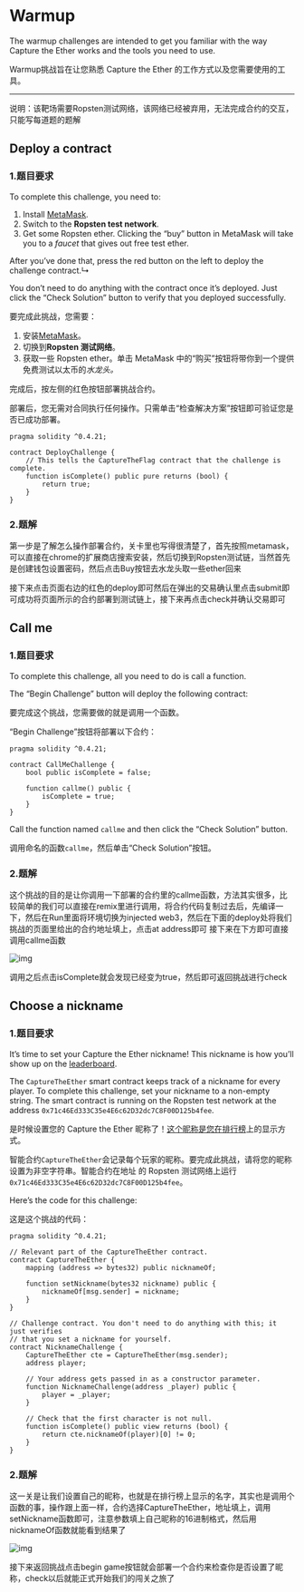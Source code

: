 # Warmup

The warmup challenges are intended to get you familiar with the way Capture the Ether works and the tools you need to use.



Warmup挑战旨在让您熟悉 Capture the Ether 的工作方式以及您需要使用的工具。

***

说明：该靶场需要Ropsten测试网络，该网络已经被弃用，无法完成合约的交互，只能写每道题的题解



## Deploy a contract

### 1.题目要求

To complete this challenge, you need to:

1. Install [MetaMask](https://metamask.io/).
2. Switch to the **Ropsten test network**.
3. Get some Ropsten ether. Clicking the “buy” button in MetaMask will take you to a *faucet* that gives out free test ether.

After you’ve done that, press the red button on the left to deploy the challenge contract.↳

You don’t need to do anything with the contract once it’s deployed. Just click the “Check Solution” button to verify that you deployed successfully.



要完成此挑战，您需要：

1. 安装[MetaMask](https://metamask.io/)。
2. 切换到**Ropsten 测试网络**。
3. 获取一些 Ropsten ether。单击 MetaMask 中的“购买”按钮将带你到一个提供免费测试以太币的*水龙头。*

完成后，按左侧的红色按钮部署挑战合约。

部署后，您无需对合同执行任何操作。只需单击“检查解决方案”按钮即可验证您是否已成功部署。



```solidity
pragma solidity ^0.4.21;

contract DeployChallenge {
    // This tells the CaptureTheFlag contract that the challenge is complete.
    function isComplete() public pure returns (bool) {
        return true;
    }
}
```

### 2.题解

第一步是了解怎么操作部署合约，关卡里也写得很清楚了，首先按照metamask，可以直接在chrome的扩展商店搜索安装，然后切换到Ropsten测试链，当然首先是创建钱包设置密码，然后点击Buy按钮去水龙头取一些ether回来

接下来点击页面右边的红色的deploy即可然后在弹出的交易确认里点击submit即可成功将页面所示的合约部署到测试链上，接下来再点击check并确认交易即可





## Call me

### 1.题目要求

To complete this challenge, all you need to do is call a function.

The “Begin Challenge” button will deploy the following contract:



要完成这个挑战，您需要做的就是调用一个函数。

“Begin Challenge”按钮将部署以下合约：

```solidity
pragma solidity ^0.4.21;

contract CallMeChallenge {
    bool public isComplete = false;

    function callme() public {
        isComplete = true;
    }
}
```

Call the function named `callme` and then click the “Check Solution” button.

调用命名的函数`callme`，然后单击“Check Solution”按钮。

### 2.题解

这个挑战的目的是让你调用一下部署的合约里的callme函数，方法其实很多，比较简单的我们可以直接在remix里进行调用，将合约代码复制过去后，先编译一下，然后在Run里面将环境切换为injected web3，然后在下面的deploy处将我们挑战的页面里给出的合约地址填上，点击at address即可
接下来在下方即可直接调用callme函数

![img](https://p1.ssl.qhimg.com/t01de757c96b937614e.jpg)

调用之后点击isComplete就会发现已经变为true，然后即可返回挑战进行check



## Choose a nickname

### 1.题目要求

It’s time to set your Capture the Ether nickname! This nickname is how you’ll show up on the [leaderboard](https://capturetheether.com/leaderboard/).

The `CaptureTheEther` smart contract keeps track of a nickname for every player. To complete this challenge, set your nickname to a non-empty string. The smart contract is running on the Ropsten test network at the address `0x71c46Ed333C35e4E6c62D32dc7C8F00D125b4fee`.



是时候设置您的 Capture the Ether 昵称了！[这个昵称是您在排行榜](https://capturetheether.com/leaderboard/)上的显示方式。

智能合约`CaptureTheEther`会记录每个玩家的昵称。要完成此挑战，请将您的昵称设置为非空字符串。智能合约在地址 的 Ropsten 测试网络上运行`0x71c46Ed333C35e4E6c62D32dc7C8F00D125b4fee`。



Here’s the code for this challenge:

这是这个挑战的代码：

```solidity
pragma solidity ^0.4.21;

// Relevant part of the CaptureTheEther contract.
contract CaptureTheEther {
    mapping (address => bytes32) public nicknameOf;

    function setNickname(bytes32 nickname) public {
        nicknameOf[msg.sender] = nickname;
    }
}

// Challenge contract. You don't need to do anything with this; it just verifies
// that you set a nickname for yourself.
contract NicknameChallenge {
    CaptureTheEther cte = CaptureTheEther(msg.sender);
    address player;

    // Your address gets passed in as a constructor parameter.
    function NicknameChallenge(address _player) public {
        player = _player;
    }

    // Check that the first character is not null.
    function isComplete() public view returns (bool) {
        return cte.nicknameOf(player)[0] != 0;
    }
}
```

### 2.题解

这一关是让我们设置自己的昵称，也就是在排行榜上显示的名字，其实也是调用个函数的事，操作跟上面一样，合约选择CaptureTheEther，地址填上，调用setNickname函数即可，注意参数填上自己昵称的16进制格式，然后用nicknameOf函数就能看到结果了

![img](https://p5.ssl.qhimg.com/t013408b9e56d576dba.jpg)

接下来返回挑战点击begin game按钮就会部署一个合约来检查你是否设置了昵称，check以后就能正式开始我们的闯关之旅了

